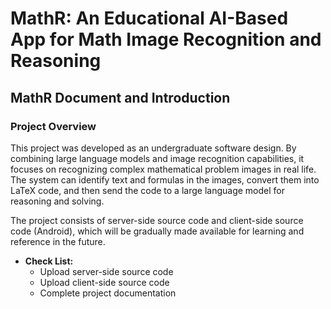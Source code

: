# MathR: An Educational AI-Based App for Math Image Recognition and Reasoning
## MathR Document and Introduction
### Project Overview
This project was developed as an undergraduate software design. By combining large language models and image recognition capabilities, it focuses on recognizing complex mathematical problem images in real life. The system can identify text and formulas in the images, convert them into LaTeX code, and then send the code to a large language model for reasoning and solving.

The project consists of server-side source code and client-side source code (Android), which will be gradually made available for learning and reference in the future.

- **Check List:**
    - Upload server-side source code
    - Upload client-side source code
    - Complete project documentation
